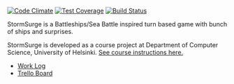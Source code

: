 [![Code Climate](https://codeclimate.com/github/jKostet/StormSurge/badges/gpa.svg)](https://codeclimate.com/github/jKostet/StormSurge)
[![Test Coverage](https://codeclimate.com/github/jKostet/StormSurge/badges/coverage.svg)](https://codeclimate.com/github/jKostet/StormSurge)
[![Build Status](https://travis-ci.org/jKostet/StormSurge.svg)](https://travis-ci.org/jKostet/StormSurge)


StormSurge is a Battleships/Sea Battle inspired turn based game with bunch of ships and surprises.

StormSurge is developed as a course project at Department of Computer Science, University of Helsinki.
[See course instructions here.](https://github.com/javaLabra/Javalabra2015-4)

* [Work Log](https://github.com/jKostet/StormSurge/blob/master/Documentation/Finnish/tuntikirjanpito.md)
* [Trello Board](https://trello.com/b/dd3nvCJg/stormsurge-development)
